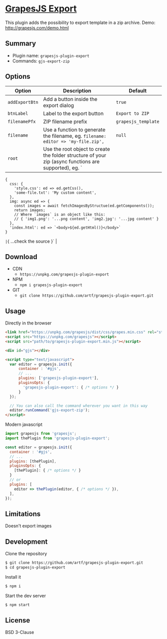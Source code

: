 # [GrapesJS Export](http://grapesjs.com)

This plugin adds the possibility to export template in a zip archive.
Demo: http://grapesjs.com/demo.html



## Summary

* Plugin name: `grapesjs-plugin-export`
* Commands: `gjs-export-zip`




## Options

|Option|Description|Default|
|-|-|-
| `addExportBtn` | Add a button inside the export dialog | `true` |
| `btnLabel` | Label to the export button | `Export to ZIP` |
| `filenamePfx` | ZIP filename prefix | `grapesjs_template` |
| `filename` | Use a function to generate the filename, eg. `filename: editor => 'my-file.zip',` | `null` |
| `root` | Use the root object to create the folder structure of your zip (async functions are supported), eg. `
    {
      css: {
        'style.css': ed => ed.getCss(),
        'some-file.txt': 'My custom content',
      },
      img: async ed => {
        const images = await fetchImagesByStructue(ed.getComponents());
        return images;
        // Where `images` is an object like this:
        // { 'img1.png': '...png content', 'img2.jpg': '...jpg content' }
      },
      'index.html': ed => `<body>${ed.getHtml()}</body>`
    }
  `
  | `{ ...check the source }` |





## Download

* CDN
  * `https://unpkg.com/grapesjs-plugin-export`
* NPM
  * `npm i grapesjs-plugin-export`
* GIT
  * `git clone https://github.com/artf/grapesjs-plugin-export.git`





## Usage

Directly in the browser
```html
<link href="https://unpkg.com/grapesjs/dist/css/grapes.min.css" rel="stylesheet"/>
<script src="https://unpkg.com/grapesjs"></script>
<script src="path/to/grapesjs-plugin-export.min.js"></script>

<div id="gjs"></div>

<script type="text/javascript">
  var editor = grapesjs.init({
      container : '#gjs',
      // ...
      plugins: ['grapesjs-plugin-export'],
      pluginsOpts: {
        'grapesjs-plugin-export': { /* options */ }
      }
  });

  // You can also call the command wherever you want in this way
  editor.runCommand('gjs-export-zip');
</script>
```

Modern javascript
```js
import grapesjs from 'grapesjs';
import thePlugin from 'grapesjs-plugin-export';

const editor = grapesjs.init({
  container : '#gjs',
  // ...
  plugins: [thePlugin],
  pluginsOpts: {
    [thePlugin]: { /* options */ }
  }
  // or
  plugins: [
    editor => thePlugin(editor, { /* options */ }),
  ],
});
```





## Limitations

Doesn't export images





## Development

Clone the repository

```sh
$ git clone https://github.com/artf/grapesjs-plugin-export.git
$ cd grapesjs-plugin-export
```

Install it

```sh
$ npm i
```

Start the dev server

```sh
$ npm start
```



## License

BSD 3-Clause
